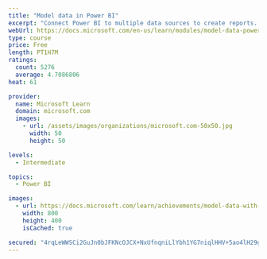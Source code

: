 ```yaml
---
title: "Model data in Power BI"
excerpt: "Connect Power BI to multiple data sources to create reports. Define the relationship between your data sources."
webUrl: https://docs.microsoft.com/en-us/learn/modules/model-data-power-bi/
type: course
price: Free
length: PT1H7M
ratings:
  count: 5276
  average: 4.7086806
heat: 61

provider:
  name: Microsoft Learn
  domain: microsoft.com
  images:
    - url: /assets/images/organizations/microsoft.com-50x50.jpg
      width: 50
      height: 50

levels:
  - Intermediate

topics:
  - Power BI

images:
  - url: https://docs.microsoft.com/learn/achievements/model-data-with-power-bi-desktop-social.png
    width: 800
    height: 400
    isCached: true

secured: "4rqLeWWSCi2GuJn0bJFKNcOJCX+NxUfnqniLlYbh1YG7niqlHHV+5ao4lH29gXgHjlvVMSB6fx3HL6KZctuXZaMtk6gsC/oUGlscaR9p7mT50m0QzaJhiwYACYMeE+XnrHO+Gn33uT/VvBgMMX88IJRltJmzirN2AHcWi7iB1fuRzGUMD4NxCZVMrTSCm/a2mczikNWklYH28xL/cD4c7SY8diN7KLAEt0sjWHnlhFY6JrDDYkGS1mkywE0QwLxgAJSgAaqgtLhj5Lh1CeSWxobaQ20oTNz9EjUp+Umxiqfa3xbFpSFI3ESwwDe1o7r+rbaus2Xbyy9giBqxnsAToXxCqKcQu8/pjJG0aRQM7umi18UK6sCjOXBj+ZsR2+PYoSwaf3uAa1Qdetr7qxnvaAZNZEM1ItBaorTzJEcKUok=;ZXvyxm2FXt5mklze1xi1PQ=="
---
```


